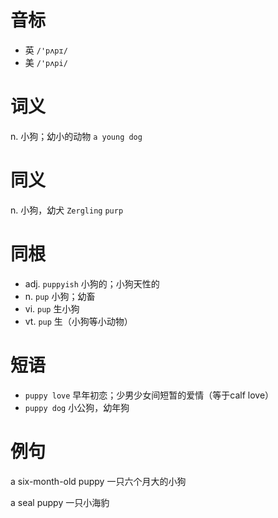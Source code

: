 # 音标

- 英 `/'pʌpɪ/`
- 美 `/'pʌpi/`

# 词义

n. 小狗；幼小的动物
`a young dog`

# 同义

n. 小狗，幼犬
`Zergling` `purp`

# 同根

- adj. `puppyish` 小狗的；小狗天性的
- n. `pup` 小狗；幼畜
- vi. `pup` 生小狗
- vt. `pup` 生（小狗等小动物）

# 短语

- `puppy love` 早年初恋；少男少女间短暂的爱情（等于calf love）
- `puppy dog` 小公狗，幼年狗

# 例句

a six-month-old puppy
一只六个月大的小狗

a seal puppy
一只小海豹


